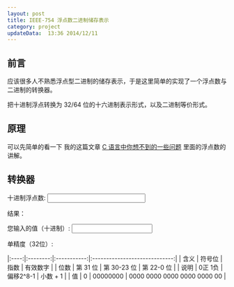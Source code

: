 ```yaml
---
layout: post
title: IEEE-754 浮点数二进制储存表示
category: project
updateData:  13:36 2014/12/11
---
```



## 前言

应该很多人不熟悉浮点型二进制的储存表示，于是这里简单的实现了一个浮点数与二进制的转换器。  

把十进制浮点转换为 32/64 位的十六进制表示形式，以及二进制等价形式。


## 原理

可以先简单的看一下 我的这篇文章 [C 语言中你想不到的一些问题][c-base-float-number] 里面的浮点数的讲解。  


## 转换器

十进制浮点数: <input type="text" id="input_number" size="25">


结果：


您输入的值（十进制）: <input type="text" id="decimal_number">  


<span class="red">单精度（32位）</span>:

|:----:|:--------:|:-----------:|:-----------------------------:|
| 含义 | 符号位   |  指数       |  有效数字                     |
| 位数 | 第 31 位 | 第 30-23 位 | 第 22-0 位                    |
| 说明 | 0正  1负 |  偏移2^8-1  |   小数 + 1                    |
| 值   | 0        |  00000000   |   0000 0000 0000 0000 0000 00 |






[c-base-float-number]: http://github.tiankonguse.com/blog/2014/12/05/c-base/#content-h2-浮点数